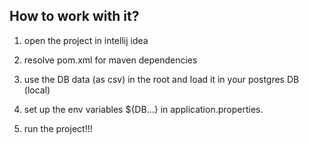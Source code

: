 ## How to work with it?

1. open the project in intellij idea

2. resolve pom.xml for maven dependencies

3. use the DB data (as csv) in the root and load it in your postgres DB (local)

4. set up the env variables ${DB...} in application.properties.

5. run the project!!!